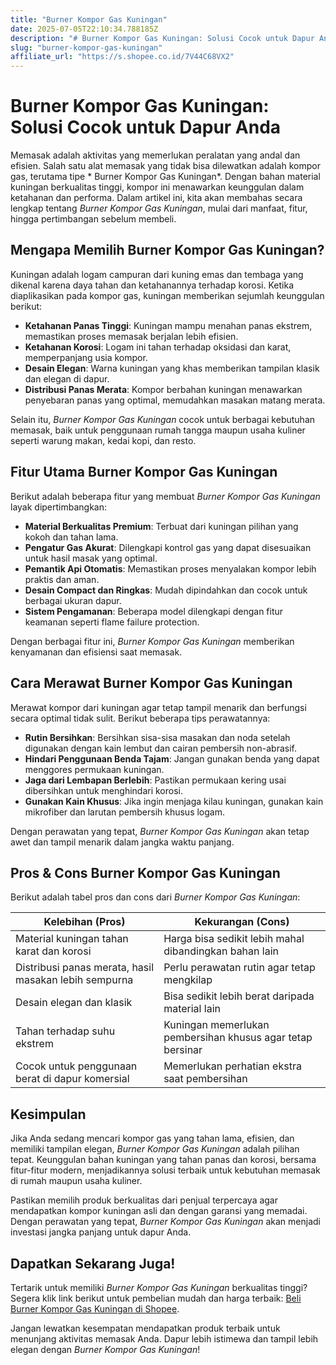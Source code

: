 ```yaml
---
title: "Burner Kompor Gas Kuningan"
date: 2025-07-05T22:10:34.788185Z
description: "# Burner Kompor Gas Kuningan: Solusi Cocok untuk Dapur Anda..."
slug: "burner-kompor-gas-kuningan"
affiliate_url: "https://s.shopee.co.id/7V44C68VX2"
---
```

# Burner Kompor Gas Kuningan: Solusi Cocok untuk Dapur Anda

Memasak adalah aktivitas yang memerlukan peralatan yang andal dan efisien. Salah satu alat memasak yang tidak bisa dilewatkan adalah kompor gas, terutama tipe * Burner Kompor Gas Kuningan*. Dengan bahan material kuningan berkualitas tinggi, kompor ini menawarkan keunggulan dalam ketahanan dan performa. Dalam artikel ini, kita akan membahas secara lengkap tentang *Burner Kompor Gas Kuningan*, mulai dari manfaat, fitur, hingga pertimbangan sebelum membeli.

## Mengapa Memilih Burner Kompor Gas Kuningan?

Kuningan adalah logam campuran dari kuning emas dan tembaga yang dikenal karena daya tahan dan ketahanannya terhadap korosi. Ketika diaplikasikan pada kompor gas, kuningan memberikan sejumlah keunggulan berikut:

- **Ketahanan Panas Tinggi**: Kuningan mampu menahan panas ekstrem, memastikan proses memasak berjalan lebih efisien.
- **Ketahanan Korosi**: Logam ini tahan terhadap oksidasi dan karat, memperpanjang usia kompor.
- **Desain Elegan**: Warna kuningan yang khas memberikan tampilan klasik dan elegan di dapur.
- **Distribusi Panas Merata**: Kompor berbahan kuningan menawarkan penyebaran panas yang optimal, memudahkan masakan matang merata.

Selain itu, *Burner Kompor Gas Kuningan* cocok untuk berbagai kebutuhan memasak, baik untuk penggunaan rumah tangga maupun usaha kuliner seperti warung makan, kedai kopi, dan resto.

## Fitur Utama Burner Kompor Gas Kuningan

Berikut adalah beberapa fitur yang membuat *Burner Kompor Gas Kuningan* layak dipertimbangkan:

- **Material Berkualitas Premium**: Terbuat dari kuningan pilihan yang kokoh dan tahan lama.
- **Pengatur Gas Akurat**: Dilengkapi kontrol gas yang dapat disesuaikan untuk hasil masak yang optimal.
- **Pemantik Api Otomatis**: Memastikan proses menyalakan kompor lebih praktis dan aman.
- **Desain Compact dan Ringkas**: Mudah dipindahkan dan cocok untuk berbagai ukuran dapur.
- **Sistem Pengamanan**: Beberapa model dilengkapi dengan fitur keamanan seperti flame failure protection.

Dengan berbagai fitur ini, *Burner Kompor Gas Kuningan* memberikan kenyamanan dan efisiensi saat memasak.

## Cara Merawat Burner Kompor Gas Kuningan

Merawat kompor dari kuningan agar tetap tampil menarik dan berfungsi secara optimal tidak sulit. Berikut beberapa tips perawatannya:

- **Rutin Bersihkan**: Bersihkan sisa-sisa masakan dan noda setelah digunakan dengan kain lembut dan cairan pembersih non-abrasif.
- **Hindari Penggunaan Benda Tajam**: Jangan gunakan benda yang dapat menggores permukaan kuningan.
- **Jaga dari Lembapan Berlebih**: Pastikan permukaan kering usai dibersihkan untuk menghindari korosi.
- **Gunakan Kain Khusus**: Jika ingin menjaga kilau kuningan, gunakan kain mikrofiber dan larutan pembersih khusus logam.

Dengan perawatan yang tepat, *Burner Kompor Gas Kuningan* akan tetap awet dan tampil menarik dalam jangka waktu panjang.

## Pros & Cons Burner Kompor Gas Kuningan

Berikut adalah tabel pros dan cons dari *Burner Kompor Gas Kuningan*:

| **Kelebihan (Pros)** | **Kekurangan (Cons)** |
|----------------------|------------------------|
| Material kuningan tahan karat dan korosi | Harga bisa sedikit lebih mahal dibandingkan bahan lain |
| Distribusi panas merata, hasil masakan lebih sempurna | Perlu perawatan rutin agar tetap mengkilap |
| Desain elegan dan klasik | Bisa sedikit lebih berat daripada material lain |
| Tahan terhadap suhu ekstrem | Kuningan memerlukan pembersihan khusus agar tetap bersinar |
| Cocok untuk penggunaan berat di dapur komersial | Memerlukan perhatian ekstra saat pembersihan |

## Kesimpulan

Jika Anda sedang mencari kompor gas yang tahan lama, efisien, dan memiliki tampilan elegan, *Burner Kompor Gas Kuningan* adalah pilihan tepat. Keunggulan bahan kuningan yang tahan panas dan korosi, bersama fitur-fitur modern, menjadikannya solusi terbaik untuk kebutuhan memasak di rumah maupun usaha kuliner.

Pastikan memilih produk berkualitas dari penjual terpercaya agar mendapatkan kompor kuningan asli dan dengan garansi yang memadai. Dengan perawatan yang tepat, *Burner Kompor Gas Kuningan* akan menjadi investasi jangka panjang untuk dapur Anda.

## Dapatkan Sekarang Juga!

Tertarik untuk memiliki *Burner Kompor Gas Kuningan* berkualitas tinggi? Segera klik link berikut untuk pembelian mudah dan harga terbaik: [Beli Burner Kompor Gas Kuningan di Shopee](https://s.shopee.co.id/7V44C68VX2).

Jangan lewatkan kesempatan mendapatkan produk terbaik untuk menunjang aktivitas memasak Anda. Dapur lebih istimewa dan tampil lebih elegan dengan *Burner Kompor Gas Kuningan*!